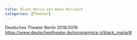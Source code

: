 ```yaml
---
title: Black Maria von René Pollesch
categories: [Theater]
---
```


Deutsches Theater Berlin 2018/2019
https://www.deutschestheater.de/programm/a-z/black_maria/#
